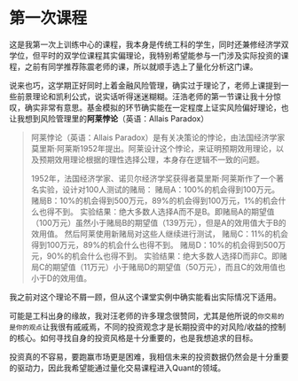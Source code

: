# 第一次课程

这是我第一次上训练中心的课程，我本身是传统工科的学生，同时还兼修经济学双学位，但平时的双学位课程其实偏理论，我特别希望能参与一门涉及实际投资的课程，之前有同学推荐陈震老师的课，所以就顺手选上了量化分析这门课。

说来也巧，这学期正好同时上着金融风险管理，确实过于理论了，老师上课提到一些前景理论和凯利公式，说实话听得迷迷糊糊。汪浩老师的第一节课让我十分惊叹，确实非常有意思。基金模拟的环节确实能在一定程度上证实风险偏好理论，也让我想到风险管理里的**阿莱悖论**（英语：Allais Paradox）

> 阿莱悖论（英语：Allais Paradox）是有关决策论的悖论，由法国经济学家莫里斯·阿莱斯1952年提出。阿莱设计这个悖论，来证明预期效用理论，以及预期效用理论根据的理性选择公理，本身存在逻辑不一致的问题。
>
> 1952年，法国经济学家、诺贝尔经济学奖获得者莫里斯·阿莱斯作了一个著名实验，设计对100人测试的赌局：
> 赌局A：100%的机会得到100万元。
> 赌局B：10%的机会得到500万元，89%的机会得到100万元，1%的机会什么也得不到。
> 实验结果：绝大多数人选择A而不是B。即赌局A的期望值（100万元）虽然小于赌局B的期望值（139万元），但是A的效用值大于B的效用值。
> 然后阿莱使用新赌局对这些人继续进行测试，
> 赌局C：11%的机会得到100万元，89%的机会什么也得不到。
> 赌局D：10%的机会得到500万元，90%的机会什么也得不到。
> 实验结果：绝大多数人选择D而非C。即赌局C的期望值（11万元）小于赌局D的期望值（50万元），而且C的效用值也小于D的效用值。

我之前对这个理论不屑一顾，但从这个课堂实例中确实能看出实际情况下适用。

可能是工科出身的缘故，我对汪老师的许多理念很赞同，尤其是他所说的`你交易的是你的观点`让我很有戚戚焉，不同的投资观念才是长期投资中的对风险/收益的控制的核心。如何寻找自身的投资风格是十分重要的，也是我想追求的目标。



投资真的不容易，要跑赢市场更是困难，我相信未来的投资数据仍然会是十分重要的驱动力，因此我希望能通过量化交易课程进入Quant的领域。

